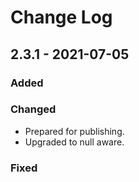 # Change Log

## 2.3.1 - 2021-07-05

### Added

### Changed

- Prepared for publishing.
- Upgraded to null aware.

### Fixed
